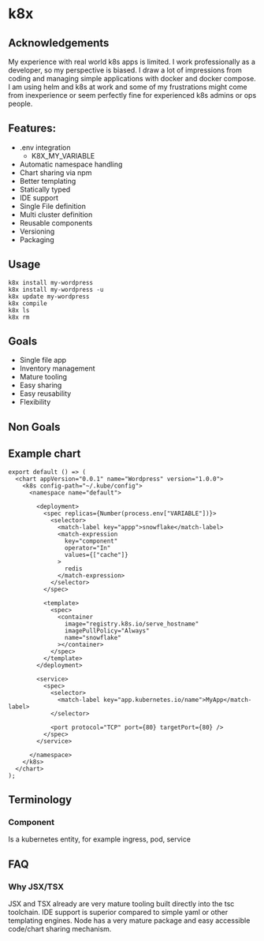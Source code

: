 # k8x

## Acknowledgements

My experience with real world k8s apps is limited. I work professionally as a developer, so my perspective is biased. I draw a lot of impressions from coding and managing simple applications with docker and docker compose. I am using helm and k8s at work and some of my frustrations might come from inexperience or seem perfectly fine for experienced k8s admins or ops people.

## Features:

- .env integration
    - K8X_MY_VARIABLE
- Automatic namespace handling
- Chart sharing via npm
- Better templating
- Statically typed
- IDE support
- Single File definition
- Multi cluster definition
- Reusable components
- Versioning
- Packaging

## Usage

```
k8x install my-wordpress
k8x install my-wordpress -u
k8x update my-wordpress
k8x compile
k8x ls
k8x rm
```

## Goals

- Single file app
- Inventory management
- Mature tooling
- Easy sharing
- Easy reusability
- Flexibility

## Non Goals



## Example chart

```tsx
export default () => (
  <chart appVersion="0.0.1" name="Wordpress" version="1.0.0">
    <k8s config-path="~/.kube/config">
      <namespace name="default">

        <deployment>
          <spec replicas={Number(process.env["VARIABLE"])}>
            <selector>
              <match-label key="appp">snowflake</match-label>
              <match-expression
                key="component"
                operator="In"
                values={["cache"]}
              >
                redis
              </match-expression>
            </selector>
          </spec>

          <template>
            <spec>
              <container
                image="registry.k8s.io/serve_hostname"
                imagePullPolicy="Always"
                name="snowflake"
              ></container>
            </spec>
          </template>
        </deployment>

        <service>
          <spec>
            <selector>
              <match-label key="app.kubernetes.io/name">MyApp</match-label>
            </selector>

            <port protocol="TCP" port={80} targetPort={80} />
          </spec>
        </service>

      </namespace>
    </k8s>
  </chart>
);
```


## Terminology

### Component

Is a kubernetes entity, for example ingress, pod, service



## FAQ

### Why JSX/TSX
JSX and TSX already are very mature tooling built directly into the tsc toolchain. IDE support is superior compared to simple yaml or other templating engines. Node has a very mature package and easy accessible code/chart sharing mechanism.

